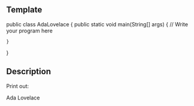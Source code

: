 Template
--------
public class AdaLovelace {
    public static void main(String[] args) {
        // Write your program here

    }
}

Description
-----------
Print out:

Ada Lovelace
